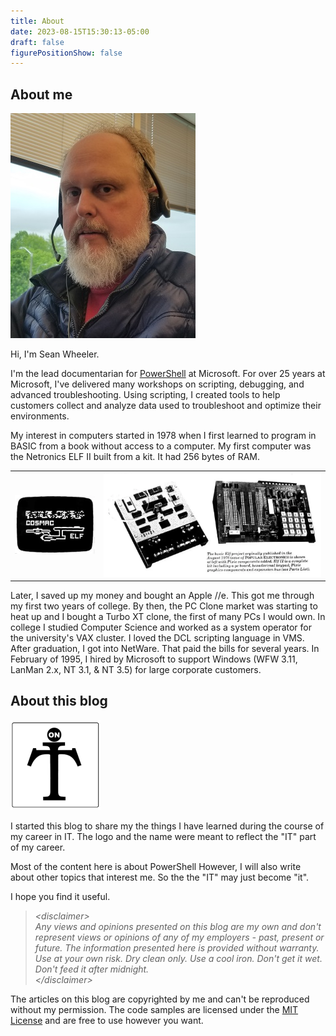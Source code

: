 ```yaml
---
title: About
date: 2023-08-15T15:30:13-05:00
draft: false
figurePositionShow: false
---
```


## About me

![Sean D. Wheeler:left::round][05]

Hi, I'm Sean Wheeler.

I'm the lead documentarian for [PowerShell][02] at Microsoft. For over 25 years at Microsoft, I've
delivered many workshops on scripting, debugging, and advanced troubleshooting. Using scripting, I
created tools to help customers collect and analyze data used to troubleshoot and optimize their
environments.

My interest in computers started in 1978 when I first learned to program in BASIC from a book
without access to a computer. My first computer was the Netronics ELF II built from a kit. It had
256 bytes of RAM.

|                       |                                 |
| --------------------- | ------------------------------- |
| ![Elf 2 graphics][04] | ![Netronics Elf 2 computer][01] |

Later, I saved up my money and bought an Apple //e. This got me through my first two years of
college. By then, the PC Clone market was starting to heat up and I bought a Turbo XT clone, the
first of many PCs I would own. In college I studied Computer Science and worked as a system operator
for the university's VAX cluster. I loved the DCL scripting language in VMS. After graduation, I got
into NetWare. That paid the bills for several years. In February of 1995, I hired by Microsoft to
support Windows (WFW 3.11, LanMan 2.x, NT 3.1, & NT 3.5) for large corporate customers.

## About this blog

![Blog logo:left][06]

I started this blog to share my the things I have learned during the course of my career in IT.
The logo and the name were meant to reflect the "IT" part of my career.

Most of the content here is about PowerShell However, I will also write about other topics that
interest me. So the the "IT" may just become "it".

I hope you find it useful.

> _&lt;disclaimer&gt;_<br>
> _Any views and opinions presented on this blog are my own and don't represent views or opinions of
> any of my employers - past, present or future. The information presented here is provided without
> warranty. Use at your own risk. Dry clean only. Use a cool iron. Don't get it wet. Don't feed it
> after midnight._<br>
> _&lt;/disclaimer&gt;_

The articles on this blog are copyrighted by me and can't be reproduced without my permission. The
code samples are licensed under the [MIT License][03] and are free to use however you want.

<!-- link references -->
[01]: elfphoto.png
[02]: https://learn.microsoft.com/powershell
[03]: https://opensource.org/licenses/MIT
[04]: tvgrafik.png
[05]: Profile-20190514-4x5.jpg
[06]: OnIT-15x15.png
